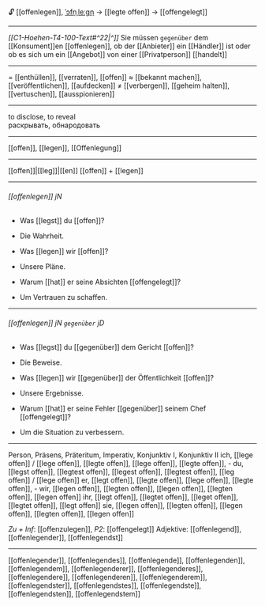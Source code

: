 🔓 [[offenlegen]], [ˈɔfn̩ˌleːɡn̩](https://youglish.com/pronounce/offenlegen/german) → [[legte offen]] → [[offengelegt]]

---
*[[C1-Hoehen-T4-100-Text#^22|^]]* Sie müssen `gegenüber` dem [[Konsument]]en [[offenlegen]], ob der [[Anbieter]] ein [[Händler]] ist oder ob es sich um ein [[Angebot]] von einer [[Privatperson]] [[handelt]]

---
= [[enthüllen]], [[verraten]], [[offen]]
≈ [[bekannt machen]], [[veröffentlichen]], [[aufdecken]]
≠ [[verbergen]], [[geheim halten]], [[vertuschen]], [[ausspionieren]]

---
to disclose, to reveal  
раскрывать, обнародовать

---
[[offen]], [[legen]], [[Offenlegung]]

---
[[offen]]|[[leg]]|[[en]]
[[offen]] + [[legen]]


---
###### [[offenlegen]] jN
- Was [[legst]] du [[offen]]?
- Die Wahrheit.

- Was [[legen]] wir [[offen]]?
- Unsere Pläne.

- Warum [[hat]] er seine Absichten [[offengelegt]]?
- Um Vertrauen zu schaffen.

---
###### [[offenlegen]] jN `gegenüber` jD
- Was [[legst]] du [[gegenüber]] dem Gericht [[offen]]?
- Die Beweise.

- Was [[legen]] wir [[gegenüber]] der Öffentlichkeit [[offen]]?
- Unsere Ergebnisse.

- Warum [[hat]] er seine Fehler [[gegenüber]] seinem Chef [[offengelegt]]?
- Um die Situation zu verbessern.

---
Person, Präsens, Präteritum, Imperativ, Konjunktiv I, Konjunktiv II
ich, [[lege offen]] / [[lege offen]], [[legte offen]], [[lege offen]], [[legte offen]], -
du, [[legst offen]], [[legtest offen]], [[legest offen]], [[legtest offen]], [[leg offen]] / [[lege offen]]
er, [[legt offen]], [[legte offen]], [[lege offen]], [[legte offen]], -
wir, [[legen offen]], [[legten offen]], [[legen offen]], [[legten offen]], [[legen offen]]
ihr, [[legt offen]], [[legtet offen]], [[leget offen]], [[legtet offen]], [[legt offen]]
sie, [[legen offen]], [[legten offen]], [[legen offen]], [[legten offen]], [[legen offen]]

*Zu + Inf*: [[offenzulegen]], *P2*: [[offengelegt]]
Adjektive: [[offenlegend]], [[offenlegender]], [[offenlegendst]]

---
[[offenlegender]], [[offenlegendes]], [[offenlegende]], [[offenlegenden]], [[offenlegendem]], [[offenlegenderer]], [[offenlegenderes]], [[offenlegendere]], [[offenlegenderen]], [[offenlegenderem]], [[offenlegendster]], [[offenlegendstes]], [[offenlegendste]], [[offenlegendsten]], [[offenlegendstem]]